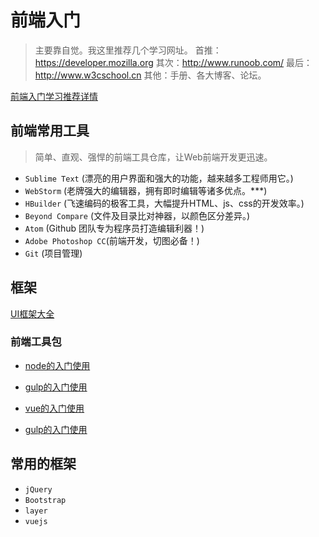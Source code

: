 # 前端入门
> 主要靠自觉。我这里推荐几个学习网址。
> 首推：https://developer.mozilla.org
> 其次：http://www.runoob.com/
> 最后：http://www.w3cschool.cn
> 其他：手册、各大博客、论坛。 

[前端入门学习推荐详情](other/start_front.md)

## 前端常用工具
> 简单、直观、强悍的前端工具仓库，让Web前端开发更迅速。

- `Sublime Text` (漂亮的用户界面和强大的功能，越来越多工程师用它。)
- `WebStorm` (老牌强大的编辑器，拥有即时编辑等诸多优点。***)
- `HBuilder` (飞速编码的极客工具，大幅提升HTML、js、css的开发效率。)
- `Beyond Compare` (文件及目录比对神器，以颜色区分差异。)
- `Atom` (Github 团队专为程序员打造编辑利器！)
- `Adobe Photoshop CC`(前端开发，切图必备！)
- `Git` (项目管理)

## 框架

[UI框架大全](other/web_ui_framework.md)

### 前端工具包

- [node的入门使用](nodejs/node.md)
- [gulp的入门使用](gulp/readme.md)
- [vue的入门使用](vuejs/vue.js.md)


- [gulp的入门使用](webpack/readme.md)

## 常用的框架
- `jQuery`
- `Bootstrap`
- `layer`
- `vuejs`

